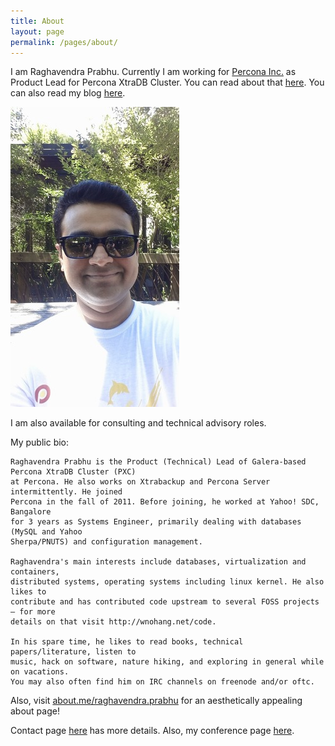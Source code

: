 ```yaml
---
title: About
layout: page
permalink: /pages/about/
---
```



 I am Raghavendra Prabhu. Currently I am working for
[Percona Inc.](http://percona.com) as Product Lead
for Percona XtraDB Cluster. You can read about that
[here](http://www.percona.com/about-us/our-team/raghavendra-prabhu). You
can also read my blog [here](http://blog.wnohang.net "Blog").

![Photo](/pages/me.jpg)

I am also available for consulting and technical advisory roles. 

My public bio:

    Raghavendra Prabhu is the Product (Technical) Lead of Galera-based Percona XtraDB Cluster (PXC)
    at Percona. He also works on Xtrabackup and Percona Server intermittently. He joined
    Percona in the fall of 2011. Before joining, he worked at Yahoo! SDC, Bangalore
    for 3 years as Systems Engineer, primarily dealing with databases (MySQL and Yahoo
    Sherpa/PNUTS) and configuration management.

    Raghavendra's main interests include databases, virtualization and containers,
    distributed systems, operating systems including linux kernel. He also likes to
    contribute and has contributed code upstream to several FOSS projects — for more
    details on that visit http://wnohang.net/code.

    In his spare time, he likes to read books, technical papers/literature, listen to
    music, hack on software, nature hiking, and exploring in general while on vacations.
    You may also often find him on IRC channels on freenode and/or oftc.


Also, visit [about.me/raghavendra.prabhu](http://about.me/raghavendra.prabhu) for an aesthetically appealing about page!

Contact page [here](/pages/contact) has more details. Also, my conference page [here](/pages/conferences).
